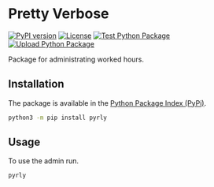 # Pretty Verbose
[![PyPI version](https://img.shields.io/pypi/v/pyrly.svg)](https://pypi.org/project/pyrly/)
[![License](https://img.shields.io/pypi/l/pyrly.svg)](https://github.com/ccmorenos/pyrly/blob/main/LICENSE)
[![Test Python Package](https://github.com/ccmorenos/pyrly/actions/workflows/test-python.yml/badge.svg?branch=main)](https://github.com/ccmorenos/pyrly/actions/workflows/test-python.yml)
[![Upload Python Package](https://github.com/ccmorenos/pyrly/actions/workflows/python-publish.yml/badge.svg)](https://github.com/ccmorenos/pyrly/actions/workflows/python-publish.yml)

Package for administrating worked hours.

## Installation

The package is available in the [Python Package Index (PyPi)](https://pypi.org/project/pyrly/).

```bash
python3 -m pip install pyrly
```

## Usage

To use the admin run.

```shell
pyrly
```
